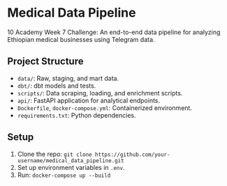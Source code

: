 # Medical Data Pipeline
10 Academy Week 7 Challenge: An end-to-end data pipeline for analyzing Ethiopian medical businesses using Telegram data.

## Project Structure
- `data/`: Raw, staging, and mart data.
- `dbt/`: dbt models and tests.
- `scripts/`: Data scraping, loading, and enrichment scripts.
- `api/`: FastAPI application for analytical endpoints.
- `Dockerfile`, `docker-compose.yml`: Containerized environment.
- `requirements.txt`: Python dependencies.

## Setup
1. Clone the repo: `git clone https://github.com/your-username/medical_data_pipeline.git`
2. Set up environment variables in `.env`.
3. Run: `docker-compose up --build`